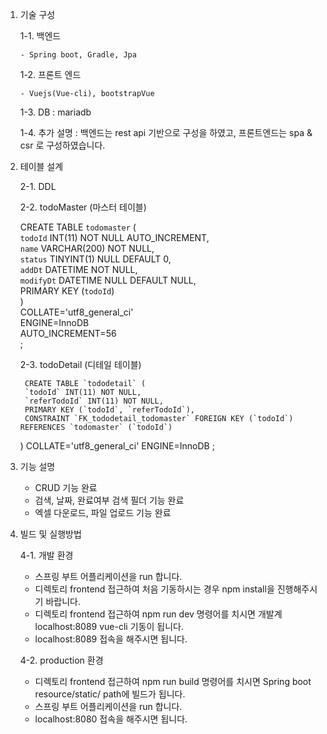 1. 기술 구성

    1-1. 백엔드
 
       - Spring boot, Gradle, Jpa
   
    1-2. 프론트 엔드
 
       - Vuejs(Vue-cli), bootstrapVue
   
    1-3. DB : mariadb

    1-4. 추가 설명 : 백엔드는 rest api 기반으로 구성을 하였고, 프론트엔드는 spa & csr 로 구성하였습니다.

2. 테이블 설계

    2-1. DDL
 
    2-2. todoMaster (마스터 테이블)
 
	CREATE TABLE `todomaster` (    
		`todoId` INT(11) NOT NULL AUTO_INCREMENT,    
		`name` VARCHAR(200) NOT NULL,    
		`status` TINYINT(1) NULL DEFAULT 0,    
		`addDt` DATETIME NOT NULL,    
		`modifyDt` DATETIME NULL DEFAULT NULL,    
		PRIMARY KEY (`todoId`)    
	)    
	COLLATE='utf8_general_ci'    
	ENGINE=InnoDB    
	AUTO_INCREMENT=56    
	;    
 
    2-3. todoDetail (디테일 테이블)
    
        CREATE TABLE `tododetail` (
		`todoId` INT(11) NOT NULL,
		`referTodoId` INT(11) NOT NULL,
		PRIMARY KEY (`todoId`, `referTodoId`),
		CONSTRAINT `FK_tododetail_todomaster` FOREIGN KEY (`todoId`) REFERENCES `todomaster` (`todoId`)
	)
	COLLATE='utf8_general_ci'
	ENGINE=InnoDB
	;
	
3. 기능 설명
	- CRUD 기능 완료
	- 검색, 날짜, 완료여부 검색 필더 기능 완료
	- 엑셀 다운로드, 파일 업로드 기능 완료
	
4. 빌드 및 실행방법

 	4-1. 개발 환경
 	- 스프링 부트 어플리케이션을 run 합니다.
	- 디렉토리 frontend 접근하여 처음 기동하시는 경우 npm install을 진행해주시기 바랍니다.
	- 디렉토리 frontend 접근하여 npm run dev 명령어를 치시면 개발계 localhost:8089 vue-cli 기동이 됩니다.
	- localhost:8089 접속을 해주시면 됩니다.
   
 	4-2. production 환경
	- 디렉토리 frontend 접근하여 npm run build 명령어를 치시면 Spring boot resource/static/ path에 빌드가 됩니다.
	- 스프링 부트 어플리케이션을 run 합니다.
	- localhost:8080 접속을 해주시면 됩니다.
